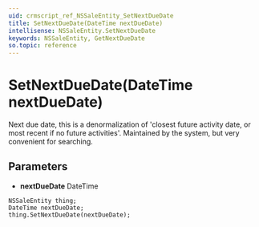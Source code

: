 ```yaml
---
uid: crmscript_ref_NSSaleEntity_SetNextDueDate
title: SetNextDueDate(DateTime nextDueDate)
intellisense: NSSaleEntity.SetNextDueDate
keywords: NSSaleEntity, GetNextDueDate
so.topic: reference
---
```


# SetNextDueDate(DateTime nextDueDate)

Next due date, this is a denormalization of 'closest future activity date, or most recent if no future activities'. Maintained by the system, but very convenient for searching.

## Parameters

* **nextDueDate** DateTime

```crmscript
NSSaleEntity thing;
DateTime nextDueDate;
thing.SetNextDueDate(nextDueDate);
```

